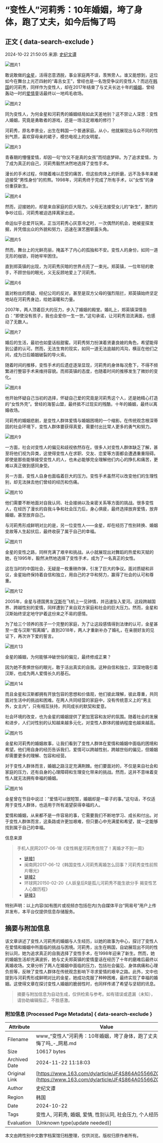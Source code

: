 # “变性人”河莉秀：10年婚姻，垮了身体，跑了丈夫，如今后悔了吗

## 正文 { data-search-exclude }


2024-10-22 21:50:05 来源: [史纪文谭](https://www.163.com/dy/media/T1708926689821.html)

![图片1](https://nimg.ws.126.net/?url=http%3A%2F%2Fdingyue.ws.126.net%2F2024%2F1022%2F55efe0b2j00slrfr6002fd000q200usm.jpg&thumbnail=660x2147483647&quality=80&type=jpg)

敢说敢做的[金星](https://ent.163.com/keywords/9/d/91d1661f/1.html)，活得恣意洒脱，事业家庭两不误，羡煞旁人。谁又能想到，这位如今在舞台上光芒四射的“毒舌女王”，曾经也是一名饱受争议的变性人？而远在[韩国](https://ent.163.com/keywords/9/e/97e956fd/1.html)的河莉秀，同样作为变性人，却在2017年结束了与丈夫长达十年的[婚姻](https://ent.163.com/keywords/5/5/5a5a59fb/1.html)，曾经轰动一时的[爱情](https://ent.163.com/keywords/7/3/723160c5/1.html)童话最终以一地鸡毛收场。

![图片2](https://nimg.ws.126.net/?url=http%3A%2F%2Fdingyue.ws.126.net%2F2024%2F1022%2F0697be5aj00slrfr6001fd000oi00hkm.jpg&thumbnail=660x2147483647&quality=80&type=jpg)

同为变性人，为何金星和河莉秀的婚姻结局如此天差地别？这不禁让人深思：变性人婚姻，究竟是勇敢者的游戏，还是一场注定艰难的修行？

河莉秀，原名李景业，出生在韩国一个普通家庭。从小，他就展现出与众不同的性别气质，喜欢穿母亲的裙子，模仿电视上的女明星。

![图片3](https://nimg.ws.126.net/?url=http%3A%2F%2Fdingyue.ws.126.net%2F2024%2F1022%2F0b41bafbj00slrfr7002zd000xs00lwm.jpg&thumbnail=660x2147483647&quality=80&type=jpg)

青春期的懵懂爱情，却因一句“你又不是真的女孩”而彻底梦碎。为了追求爱情，为了成为真正的自己，河莉秀毅然决然地选择了变性手术。

漫长的手术过程，伴随着难以忍受的痛苦，但这些肉体上的折磨，远不及多年来被迫接受“男性身份”的煎熬。1998年，河莉秀终于完成了所有手术，以“女性”的身份重获新生。

![图片4](https://nimg.ws.126.net/?url=http%3A%2F%2Fdingyue.ws.126.net%2F2024%2F1022%2F1b84dd6ej00slrfr70031d000rs00vsm.jpg&thumbnail=660x2147483647&quality=80&type=jpg)

然而，迎接她的，却是来自家庭的巨大阻力。父母无法接受女儿的“新生”，激烈的争吵过后，河莉秀被迫选择离家出走。

命运似乎总爱开玩笑。正当河莉秀心灰意冷之时，一次偶然的机会，她被星探发掘，并凭借出众的外貌和努力，迅速在演艺圈崭露头角。

![图片5](https://nimg.ws.126.net/?url=http%3A%2F%2Fdingyue.ws.126.net%2F2024%2F1022%2F309e36dbj00slrfr6002wd000rs00vam.jpg&thumbnail=660x2147483647&quality=80&type=jpg)

然而，舞台上的光鲜亮丽，掩盖不了内心的孤独和不安。变性人的身份，如同一道无形的枷锁，将她牢牢困住。

直到郑英镇的出现，为河莉秀灰暗的世界点亮了一束光。郑英镇，一位年轻的歌手，不顾世俗的眼光，义无反顾地爱上了河莉秀。

![图片6](https://nimg.ws.126.net/?url=http%3A%2F%2Fdingyue.ws.126.net%2F2024%2F1022%2F7daf64c2j00slrfr700bsd000nn00dvm.jpg&thumbnail=660x2147483647&quality=80&type=jpg)

面对粉丝的质疑、经纪公司的反对，甚至是双方父母的强烈阻拦，郑英镇始终坚定地站在河莉秀身边，给她温暖和力量。

2007年，两人顶着巨大的压力，步入了婚姻的殿堂。婚礼上，郑英镇深情告白：“即使没有孩子，我也会爱你一生一世。”这句承诺，让河莉秀泪流满面，也感动了无数人。

![图片7](https://nimg.ws.126.net/?url=http%3A%2F%2Fdingyue.ws.126.net%2F2024%2F1022%2F56a4a2b2j00slrfr60026d000xu00m0m.jpg&thumbnail=660x2147483647&quality=80&type=jpg)

婚后的生活，最初也如童话般甜蜜。河莉秀努力扮演着贤妻良媳的角色，希望能得到公婆的认可。然而，无法生育的现实，如同一道无法逾越的鸿沟，横亘在他们之间，成为日后婚姻破裂的导火索。

随着时间的推移，变性手术的后遗症逐渐显现，河莉秀的身体每况愈下，不得不频繁进行整容手术来维持容貌。而郑英镇的态度，也随着时间的推移发生了微妙的变化。

![图片8](https://nimg.ws.126.net/?url=http%3A%2F%2Fdingyue.ws.126.net%2F2024%2F1022%2F3f044514j00slrfr700bsd000pd00e4m.jpg&thumbnail=660x2147483647&quality=80&type=jpg)

他开始怀疑自己当初的选择，怀疑自己爱的究竟是河莉秀这个人，还是她精心打造的“女性外壳”。曾经的海誓山盟，最终抵不过现实的残酷，十年的婚姻，最终以离婚收场。

河莉秀的婚姻悲剧，是变性人群体爱情与婚姻困境的一个缩影。在传统观念根深蒂固的社会环境下，变性人群体要获得真爱，需要付出比常人更多的勇气和努力。

![图片9](https://nimg.ws.126.net/?url=http%3A%2F%2Fdingyue.ws.126.net%2F2024%2F1022%2F21cf4966j00slrfr6002dd000zk00k0m.jpg&thumbnail=660x2147483647&quality=80&type=jpg)

一方面，社会对变性人的偏见和歧视依然存在。很多人对变性人群体缺乏了解，甚至将他们视为异类，这使得变性人在求职、交友、恋爱等方面都会遭遇重重阻碍。即使是那些能够接受变性人的人，也未必能够完全理解他们内心的挣扎和痛苦，更难以真正做到感同身受。

另一方面，变性人自身也面临着巨大的压力。变性手术虽然可以改变他们的生理性别，却无法抹去他们曾经的经历和伤痛。

![图片10](https://nimg.ws.126.net/?url=http%3A%2F%2Fdingyue.ws.126.net%2F2024%2F1022%2F48ff895ej00slrfr7002td000zk00zkm.jpg&thumbnail=660x2147483647&quality=80&type=jpg)

他们需要不断地面对自我认同、社会接纳以及亲密关系等方面的挑战。很多变性人，在经历了漫长的自我斗争和社会压力后，身心俱疲，最终选择放弃爱情，放弃婚姻，甚至放弃自己。

与河莉秀形成鲜明对比的是，另一位变性人——金星，却在经历了性别转换、婚姻变故等人生起伏后，最终收获了属于自己的幸福。

![图片11](https://nimg.ws.126.net/?url=http%3A%2F%2Fdingyue.ws.126.net%2F2024%2F1022%2Fb09f87a5j00slrfr6002ld000rs00sqm.jpg&thumbnail=660x2147483647&quality=80&type=jpg)

金星的变性之路，同样充满了艰辛和挑战。从小就展现出对舞蹈的热爱和天赋的她，在1995年，毅然决然地选择了变性手术，成为了一名真正的女性。

这在当时的中国社会，无疑是一枚重磅炸弹，引发了巨大的争议。面对质疑和非议，金星始终保持着自信和独立，用自己的才华和努力，赢得了社会的认可和尊重。

![图片12](https://nimg.ws.126.net/?url=http%3A%2F%2Fdingyue.ws.126.net%2F2024%2F1022%2F0ea3f869j00slrfr6001ad000p000gom.jpg&thumbnail=660x2147483647&quality=80&type=jpg)

2005年，金星与德国男友[汉斯](https://ent.163.com/keywords/6/4/6c4965af/1.html)在飞机上一见钟情，并迅速坠入爱河。这段跨越国界、跨越性别的爱情，同样遭到了来自双方家庭和社会的巨大压力。然而，金星和汉斯始终坚定地守护着这份来之不易的感情。

为了给三个领养的孩子一个完整的家庭，为了让这段感情得到法律的认可，金星甚至一度与汉斯“假离婚”。直到2018年，两人才重新补办了婚礼，在亲朋好友的见证下，再次许下爱的誓言。

![图片13](https://nimg.ws.126.net/?url=http%3A%2F%2Fdingyue.ws.126.net%2F2024%2F1022%2F6693e69cj00slrfr70036d000ze00zkm.jpg&thumbnail=660x2147483647&quality=80&type=jpg)

金星的婚姻，为何能够冲破世俗的偏见，最终修成正果？

因为她不畏惧世俗的眼光，敢于活出真实的自我。这种自信和独立，深深地吸引着汉斯，也成为两人爱情长久的基石。

![图片14](https://nimg.ws.126.net/?url=http%3A%2F%2Fdingyue.ws.126.net%2F2024%2F1022%2Fe1bb9f57j00slrfr6001bd000lv00c5m.jpg&thumbnail=660x2147483647&quality=80&type=jpg)

而且金星和汉斯都拥有开放包容的思想和价值观，他们彼此理解，彼此尊重，共同面对生活中的挑战和困难。在两人共同经营的家庭中，没有传统意义上的“男主外，女主内”，只有相互扶持，共同成长的默契和爱意。

社会环境的改变，也为金星的婚姻提供了更加宽容和友好的氛围。随着社会的发展和进步，人们对性别的认知越来越多元化，对变性人群体的接纳程度也越来越高。

![图片15](https://nimg.ws.126.net/?url=http%3A%2F%2Fdingyue.ws.126.net%2F2024%2F1022%2F628cef02j00slrfr6001od000rs00w4m.jpg&thumbnail=660x2147483647&quality=80&type=jpg)

金星和河莉秀的婚姻故事，让我们看到了变性人群体在爱情和婚姻中面临的困境和希望。他们用自身的经历告诉我们，爱情可以跨越性别，跨越世俗的偏见，但婚姻却需要更多的理解、包容和经营。

对于变性人群体而言，婚姻之路注定充满荆棘。他们要面对的，不仅是来自社会和家庭的压力，还有自身的心理障碍和生理变化带来的挑战。然而，这并不意味着变性人就无法拥有幸福的婚姻。

![图片16](https://nimg.ws.126.net/?url=http%3A%2F%2Fdingyue.ws.126.net%2F2024%2F1022%2F476c9eafj00slrfr6002ld000zk00k0m.jpg&thumbnail=660x2147483647&quality=80&type=jpg)

金星曾在节目中说过：“爱情可以很短暂，婚姻却是一辈子的事。”这句话，不仅适用于变性人群体，也适用于所有渴望获得幸福的人。

爱情和婚姻，从来都不是一件容易的事，它需要我们不断地学习、成长和付出。对于变性人群体而言，这条路或许更加艰难，但只要心中充满爱和希望，就一定能够找到属于自己的幸福。

信息来源

> 手机人民网2017-06-18《变性韩星河莉秀住院了！离婚才不到一周》
> -   [链接1](http://m.people.cn/n4/2017/0618/c959-9167213.html)
> -   闽南网2017-06-12《韩国变性人河莉秀离婚怎么回事？河莉秀变性前照片曝光》
> -   [链接2](http://www.mnw.cn/news/ent/1741070.html)
> -   环球网20150-02-20《人妖皇后R是孤儿河莉秀不能生欲分手 揭变性艺人心酸历程》
> -   [链接3](https://world.huanqiu.com/article/9CaKrnJI1zV)

特别声明：以上内容(如有图片或视频亦包括在内)为自媒体平台“网易号”用户上传并发布，本平台仅提供信息存储服务。

## 摘要与附加信息

<!-- tcd_abstract -->
该文章讲述了变性人河莉秀的婚姻与人生经历，以她的故事为中心，探讨了变性人在爱情和婚姻中所面临的挑战与困境。河莉秀，出生在韩国，自幼展现出不同的性别认同，她为追求真正的自我选择了变性手术，在1998年迎来了新生。然而，她的婚姻生活却充满波折，她与丈夫郑英镇的爱情童话在经历了十年的磨难后最终以离婚收场。文章分析了两人在婚姻中面临的压力，包括社会偏见、身体病痛和心理负担等，反映了变性人群体在传统观念影响下寻求爱情的艰辛之路。此外，文中也提到与河莉秀形成鲜明对比的金星，她成功克服了种种困难，最终实现了幸福的婚姻。这使得文章在探讨变性人婚姻的脆弱性时，也同样传递了希望与坚韧的讯息。
<!-- tcd_abstract_end -->

> 摘要与附加信息为自动生成，仅供检索与参考。如有错误或遗漏（未知），请协助编辑指正，不胜感激。

### 附加信息 [Processed Page Metadata] { data-search-exclude }

| Attribute       | Value                                  |
|-----------------|----------------------------------------|
| Filename        | www_“变性人”河莉秀：10年婚姻，垮了身体，跑了丈夫，如今后悔了吗_-_网易.md                             |
| Size            | 10617 bytes                           |
| Archived Date   | 2024-11-22 11:18:03                             |
| Original Link   | [https://www.163.com/dy/article/JF4S864A05566ZGM.html](https://www.163.com/dy/article/JF4S864A05566ZGM.html)                       |
| Author          | 史纪文谭                               |
| Region          | 韩国                               |
| Date            | 2024-10-22                                 |
| Tags            | 变性人, 河莉秀, 婚姻, 爱情, 性别认同, 社会压力, 个人经历, 金星                                 |
| Evaluation            | [Unknown type(update needed)]                                 |
<!-- tcd_table_end -->

本文由跨性别中文数字档案馆归档整理，仅供浏览。版权归原作者所有。
